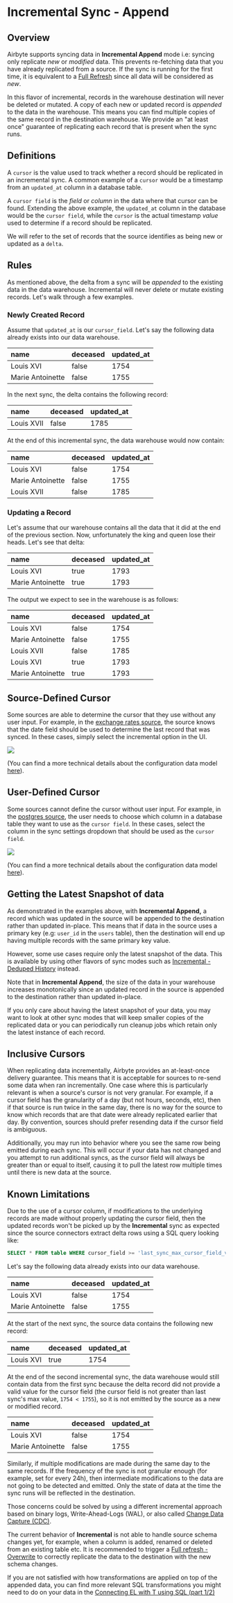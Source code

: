 # Incremental Sync - Append

## Overview

Airbyte supports syncing data in **Incremental Append** mode i.e: syncing only replicate _new_ or _modified_ data. This prevents re-fetching data that you have already replicated from a source. If the sync is running for the first time, it is equivalent to a [Full Refresh](full-refresh-append.md) since all data will be considered as _new_.

In this flavor of incremental, records in the warehouse destination will never be deleted or mutated. A copy of each new or updated record is _appended_ to the data in the warehouse. This means you can find multiple copies of the same record in the destination warehouse. We provide an "at least once" guarantee of replicating each record that is present when the sync runs.

## Definitions

A `cursor` is the value used to track whether a record should be replicated in an incremental sync. A common example of a `cursor` would be a timestamp from an `updated_at` column in a database table.

A `cursor field` is the _field_ or _column_ in the data where that cursor can be found. Extending the above example, the `updated_at` column in the database would be the `cursor field`, while the `cursor` is the actual timestamp _value_ used to determine if a record should be replicated.

We will refer to the set of records that the source identifies as being new or updated as a `delta`.

## Rules

As mentioned above, the delta from a sync will be _appended_ to the existing data in the data warehouse. Incremental will never delete or mutate existing records. Let's walk through a few examples.

### Newly Created Record

Assume that `updated_at` is our `cursor_field`. Let's say the following data already exists into our data warehouse.

| name | deceased | updated\_at |
| :--- | :--- | :--- |
| Louis XVI | false | 1754 |
| Marie Antoinette | false | 1755 |

In the next sync, the delta contains the following record:

| name | deceased | updated\_at |
| :--- | :--- | :--- |
| Louis XVII | false | 1785 |

At the end of this incremental sync, the data warehouse would now contain:

| name | deceased | updated\_at |
| :--- | :--- | :--- |
| Louis XVI | false | 1754 |
| Marie Antoinette | false | 1755 |
| Louis XVII | false | 1785 |

### Updating a Record

Let's assume that our warehouse contains all the data that it did at the end of the previous section. Now, unfortunately the king and queen lose their heads. Let's see that delta:

| name | deceased | updated\_at |
| :--- | :--- | :--- |
| Louis XVI | true | 1793 |
| Marie Antoinette | true | 1793 |

The output we expect to see in the warehouse is as follows:

| name | deceased | updated\_at |
| :--- | :--- | :--- |
| Louis XVI | false | 1754 |
| Marie Antoinette | false | 1755 |
| Louis XVII | false | 1785 |
| Louis XVI | true | 1793 |
| Marie Antoinette | true | 1793 |

## Source-Defined Cursor

Some sources are able to determine the cursor that they use without any user input. For example, in the [exchange rates source](../../integrations/sources/exchangeratesapi.md), the source knows that the date field should be used to determine the last record that was synced. In these cases, simply select the incremental option in the UI.

![](../../.gitbook/assets/incremental_source_defined.png)

\(You can find a more technical details about the configuration data model [here](../catalog.md)\).

## User-Defined Cursor

Some sources cannot define the cursor without user input. For example, in the [postgres source](../../integrations/sources/postgres.md), the user needs to choose which column in a database table they want to use as the `cursor field`. In these cases, select the column in the sync settings dropdown that should be used as the `cursor field`.

![](../../.gitbook/assets/incremental_user_defined.png)

\(You can find a more technical details about the configuration data model [here](../catalog.md)\).

## Getting the Latest Snapshot of data

As demonstrated in the examples above, with **Incremental Append,** a record which was updated in the source will be appended to the destination rather than updated in-place. This means that if data in the source uses a primary key \(e.g: `user_id` in the `users` table\), then the destination will end up having multiple records with the same primary key value.

However, some use cases require only the latest snapshot of the data. This is available by using other flavors of sync modes such as [Incremental - Deduped History](incremental-deduped-history.md) instead.

Note that in **Incremental Append**, the size of the data in your warehouse increases monotonically since an updated record in the source is appended to the destination rather than updated in-place.

If you only care about having the latest snapshot of your data, you may want to look at other sync modes that will keep smaller copies of the replicated data or you can periodically run cleanup jobs which retain only the latest instance of each record.

## Inclusive Cursors

When replicating data incrementally, Airbyte provides an at-least-once delivery guarantee. This means that it is acceptable for sources to re-send some data when ran incrementally. One case where this is particularly relevant is when a source's cursor is not very granular. For example, if a cursor field has the granularity of a day \(but not hours, seconds, etc\), then if that source is run twice in the same day, there is no way for the source to know which records that are that date were already replicated earlier that day. By convention, sources should prefer resending data if the cursor field is ambiguous.

Additionally, you may run into behavior where you see the same row being emitted during each sync. This will occur if your data has not changed and you attempt to run additional syncs, as the cursor field will always be greater than or equal to itself, causing it to pull the latest row multiple times until there is new data at the source.

## Known Limitations

Due to the use of a cursor column, if modifications to the underlying records are made without properly updating the cursor field, then the updated records won't be picked up by the **Incremental** sync as expected since the source connectors extract delta rows using a SQL query looking like:

```sql
SELECT * FROM table WHERE cursor_field >= 'last_sync_max_cursor_field_value'
```

Let's say the following data already exists into our data warehouse.

| name | deceased | updated\_at |
| :--- | :--- | :--- |
| Louis XVI | false | 1754 |
| Marie Antoinette | false | 1755 |

At the start of the next sync, the source data contains the following new record:

| name | deceased | updated\_at |
| :--- | :--- | :--- |
| Louis XVI | true | 1754 |

At the end of the second incremental sync, the data warehouse would still contain data from the first sync because the delta record did not provide a valid value for the cursor field \(the cursor field is not greater than last sync's max value, `1754 < 1755`\), so it is not emitted by the source as a new or modified record.

| name | deceased | updated\_at |
| :--- | :--- | :--- |
| Louis XVI | false | 1754 |
| Marie Antoinette | false | 1755 |

Similarly, if multiple modifications are made during the same day to the same records. If the frequency of the sync is not granular enough \(for example, set for every 24h\), then intermediate modifications to the data are not going to be detected and emitted. Only the state of data at the time the sync runs will be reflected in the destination.

Those concerns could be solved by using a different incremental approach based on binary logs, Write-Ahead-Logs \(WAL\), or also called [Change Data Capture \(CDC\)](../cdc.md).

The current behavior of **Incremental** is not able to handle source schema changes yet, for example, when a column is added, renamed or deleted from an existing table etc. It is recommended to trigger a [Full refresh - Overwrite](full-refresh-overwrite.md) to correctly replicate the data to the destination with the new schema changes.

If you are not satisfied with how transformations are applied on top of the appended data, you can find more relevant SQL transformations you might need to do on your data in the [Connecting EL with T using SQL \(part 1/2\)](incremental-append.md)

